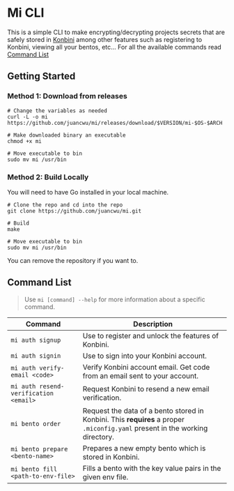 # Mi CLI

This is a simple CLI to make encrypting/decrypting projects secrets that are safely stored in [Konbini](https://github.com/juancwu/mi)
among other features such as registering to Konbini, viewing all your bentos, etc... For all the available commands read [Command List](#command-list)

## Getting Started

### Method 1: Download from releases

```shell
# Change the variables as needed
curl -L -o mi https://github.com/juancwu/mi/releases/download/$VERSION/mi-$OS-$ARCH

# Make downloaded binary an executable
chmod +x mi

# Move executable to bin
sudo mv mi /usr/bin
```

### Method 2: Build Locally

You will need to have Go installed in your local machine.

```shell
# Clone the repo and cd into the repo
git clone https://github.com/juancwu/mi.git

# Build
make

# Move executable to bin
sudo mv mi /usr/bin
```

You can remove the repository if you want to.

## Command List

> Use `mi [command] --help` for more information about a specific command.

| Command                               | Description                                                                                                                  |
| ------------------------------------- | ---------------------------------------------------------------------------------------------------------------------------- |
| `mi auth signup`                      | Use to register and unlock the features of Konbini.                                                                          |
| `mi auth signin`                      | Use to sign into your Konbini account.                                                                                       |
| `mi auth verify-email <code>`         | Verify Konbini account email. Get code from an email sent to your account.                                                   |
| `mi auth resend-verification <email>` | Request Konbini to resend a new email verification.                                                                          |
| `mi bento order`                      | Request the data of a bento stored in Konbini. This **requires** a proper `.miconfig.yaml` present in the working directory. |
| `mi bento prepare <bento-name>`       | Prepares a new empty bento which is stored in Konbini.                                                                       |
| `mi bento fill <path-to-env-file>`    | Fills a bento with the key value pairs in the given env file.                                                                |
